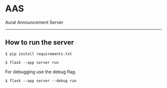 # AAS

Aural Announcement Server

---

## How to run the server

```$ pip install requirements.txt ```

```$ flask --app server run```

For debugging use the debug flag.

```$ flask --app server --debug run```
